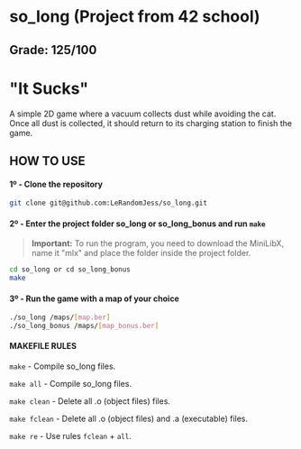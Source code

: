 # so_long (Project from 42 school)
## Grade: 125/100

# "It Sucks"
A simple 2D game where a vacuum collects dust while avoiding the cat. Once all dust is collected, it should return to its charging station to finish the game.

## HOW TO USE
#### 1º - Clone the repository
```bash
git clone git@github.com:LeRandomJess/so_long.git
```
#### 2º - Enter the project folder so_long or so_long_bonus and run `make`
> **Important:** To run the program, you need to download the MiniLibX, name it "mlx" and place the folder inside the project folder.
```bash
cd so_long or cd so_long_bonus
make
```

#### 3º - Run the game with a map of your choice
```bash
./so_long /maps/[map.ber]
./so_long_bonus /maps/[map_bonus.ber]
```

#### MAKEFILE RULES

`make` - Compile so_long files.

`make all`  - Compile so_long files.

`make clean`  - Delete all .o (object files) files.

`make fclean`  - Delete all .o (object files) and .a (executable) files.

`make re` - Use rules `fclean` + `all`.
